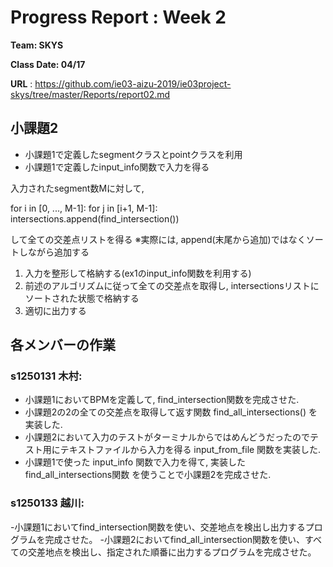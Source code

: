 # Progress Report : Week 2

**Team: SKYS**

**Class Date: 04/17**

**URL** : https://github.com/ie03-aizu-2019/ie03project-skys/tree/master/Reports/report02.md


## 小課題2

- 小課題1で定義したsegmentクラスとpointクラスを利用
- 小課題1で定義したinput_info関数で入力を得る

入力されたsegment数Mに対して,

for i in [0, ..., M-1]:
    for j in [i+1, M-1]:
        intersections.append(find_intersection())

して全ての交差点リストを得る
※実際には, append(末尾から追加)ではなくソートしながら追加する


1. 入力を整形して格納する(ex1のinput_info関数を利用する)
2. 前述のアルゴリズムに従って全ての交差点を取得し, intersectionsリストにソートされた状態で格納する
3. 適切に出力する


## 各メンバーの作業

### s1250131 木村:

- 小課題1においてBPMを定義して, find_intersection関数を完成させた.
- 小課題2の2の全ての交差点を取得して返す関数 find_all_intersections() を実装した.
- 小課題2において入力のテストがターミナルからではめんどうだったのでテスト用にテキストファイルから入力を得る input_from_file 関数を実装した.
- 小課題1で使った input_info 関数で入力を得て, 実装した find_all_intersections関数 を使うことで小課題2を完成させた.


### s1250133 越川:

-小課題1においてfind_intersection関数を使い、交差地点を検出し出力するプログラムを完成させた。
-小課題2においてfind_all_intersection関数を使い、すべての交差地点を検出し、指定された順番に出力するプログラムを完成させた。

